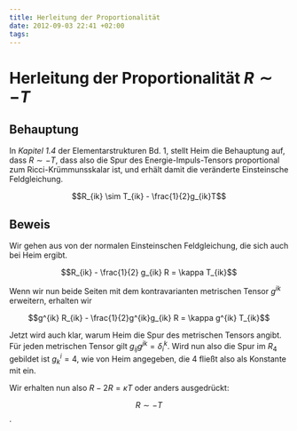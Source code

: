 ```yaml
---
title: Herleitung der Proportionalität
date: 2012-09-03 22:41 +02:00
tags:
---
```


# Herleitung der Proportionalität $R \sim -T$

## Behauptung

In *Kapitel 1.4* der Elementarstrukturen Bd. 1, stellt Heim die
Behauptung auf, dass $R \sim -T$, dass also die Spur des
Energie-Impuls-Tensors proportional zum Ricci-Krümmunsskalar ist, und
erhält damit die veränderte Einsteinsche Feldgleichung.

$$R_{ik} \sim T_{ik} - \frac{1}{2}g_{ik}T$$

## Beweis

Wir gehen aus von der normalen Einsteinschen Feldgleichung, die sich
auch bei Heim ergibt.

$$R_{ik} - \frac{1}{2} g_{ik} R = \kappa T_{ik}$$

Wenn wir nun beide Seiten mit dem kontravarianten metrischen Tensor
$g^{ik}$ erweitern, erhalten wir

$$g^{ik} R_{ik}  - \frac{1}{2}g^{ik}g_{ik} R = \kappa g^{ik} T_{ik}$$

Jetzt wird auch klar, warum Heim die Spur des metrischen Tensors angibt.
Für jeden metrischen Tensor gilt $g_{ij}g^{jk} = \delta_i^k$. Wird nun
also die Spur im $R_4$ gebildet ist $g^i_k = 4$, wie von Heim angegeben,
die $4$ fließt also als Konstante mit ein.

Wir erhalten nun also $R - 2R = \kappa T$ oder anders ausgedrückt:

$$R \sim -T$$.

